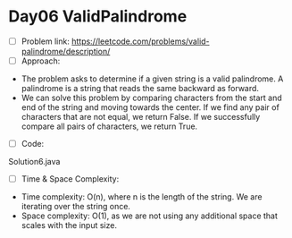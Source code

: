 # Day06 ValidPalindrome

- [ ] Problem link: 
https://leetcode.com/problems/valid-palindrome/description/
- [ ] Approach:
- The problem asks to determine if a given string is a valid palindrome. A palindrome is a
string that reads the same backward as forward.
- We can solve this problem by comparing characters from the start and end of the string
and moving towards the center. If we find any pair of characters that are not equal, we
return False. If we successfully compare all pairs of characters, we return True.

- [ ] Code:

Solution6.java

- [ ] Time & Space Complexity:
- Time complexity: O(n), where n is the length of the string. We are iterating over
the string once.
- Space complexity: O(1), as we are not using any additional space that scales with
the input size.
